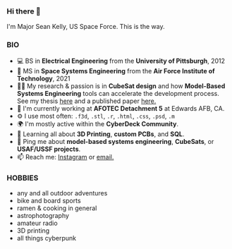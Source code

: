 ### Hi there 👋
I'm Major Sean Kelly, US Space Force. This is the way.

### BIO
- 💻 BS in **Electrical Engineering** from the **University of Pittsburgh**, 2012
- 🚀 MS in **Space Systems Engineering** from the **Air Force Institute of Technology**, 2021
- 👨‍🔬 My research & passion is in **CubeSat design** and how **Model-Based Systems Engineering** tools can accelerate the development process. See my thesis <a href="https://scholar.afit.edu/cgi/viewcontent.cgi?article=5951&context=etd">here</a> and a published paper <a href="">here.</a>
- 🔭 I'm currently working at **AFOTEC Detachment 5** at Edwards AFB, CA.
- ⚙️ I use most often: `.f3d`, `.stl`, `.r`, `.html`, `.css`, `.psd`, `.m`
- 🌍 I'm mostly active within the **CyberDeck Community**.
- 🌱 Learning all about **3D Printing**, **custom PCBs**, and **SQL**.
- 💬 Ping me about **model-based systems engineering**, **CubeSats**, or **USAF/USSF projects**.
- 📫 Reach me: <a href="https://www.instagram.com/srkellyscope/">Instagram</a> or <a href="mailto:seanrkelly35@gmail.com">email.</a>

### HOBBIES
- any and all outdoor adventures
- bike and board sports
- ramen & cooking in general
- astrophotography
- amateur radio
- 3D printing
- all things cyberpunk
<!--
<details>
<summary><b> My Work Experience</b></summary>
<table>
  <thead>
    <tr>
      <th>Job Name</th>
      <th>Roles & responsibilities</th>
      <th>Duration</th>
    </tr>
  </thead>
  <tbody>
    <tr>
      <td><b>job title </b></td>
      <td>role</td>
      <td>dates</td>
    </tr>
  	<tr>
      <td><b>job title </b></td>
      <td>role</td>
      <td>dates</td>
    </tr>
    <tr>
      <td><b>job title </b></td>
      <td>role</td>
      <td>dates</td>
    </tr>
    <tr>
      <td><b>job title </b></td>
      <td>role</td>
      <td>dates</td>
    </tr>
     <tr>
      <td><b>job title </b></td>
      <td>role</td>
      <td>dates</td>
    </tr>
  </tbody>
</table>
</details>
-->
